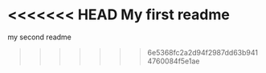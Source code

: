 <<<<<<< HEAD
My first readme
=======
my second readme
>>>>>>> 6e5368fc2a2d94f2987dd63b9414760084f5e1ae
